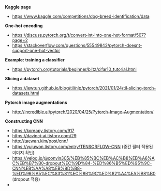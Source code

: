 **Kaggle page**  
  * https://www.kaggle.com/competitions/dog-breed-identification/data  
  
**One-hot encoding**  
  * https://discuss.pytorch.org/t/convert-int-into-one-hot-format/507?page=2  
  * https://stackoverflow.com/questions/55549843/pytorch-doesnt-support-one-hot-vector  
  
**Example: training a classifier**  
  * https://pytorch.org/tutorials/beginner/blitz/cifar10_tutorial.html  
  
**Slicing a dataset**  
  * https://lewtun.github.io/blog/til/nlp/pytorch/2021/01/24/til-slicing-torch-datasets.html  
  
**Pytorch image augmentations**  
  * http://incredible.ai/pytorch/2020/04/25/Pytorch-Image-Augmentation/  
  
**Constructing CNN**  
  * https://koreapy.tistory.com/917  
  * https://davinci-ai.tistory.com/29  
  * http://taewan.kim/post/cnn/
  * https://yujuwon.tistory.com/entry/TENSORFLOW-CNN (중간 필터 적용된 이미지 확인)
  * https://velog.io/@convin305/%EB%85%BC%EB%AC%B8%EB%A6%AC%EB%B7%B0-dropout%EC%9D%84-%ED%86%B5%ED%95%9C-CNN%EB%AA%A8%EB%8D%B8-%ED%96%A5%EC%83%81%EC%8B%9C%ED%82%A4%EA%B8%B0 (dropout 적용)
  * 
